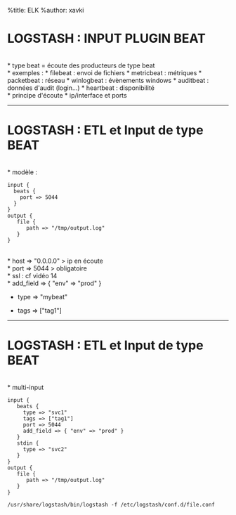 %title: ELK
%author: xavki


# LOGSTASH : INPUT PLUGIN BEAT


<br>
* type beat = écoute des producteurs de type beat

<br>
* exemples :
		* filebeat		: envoi de fichiers
		* metricbeat	: métriques
		* packetbeat	: réseau
		* winlogbeat	: évènements windows
		* auditbeat		: données d'audit (login...)
		* heartbeat 	: disponibilité

<br>
* principe d'écoute
		* ip/interface et ports


-------------------------------------------------------------


# LOGSTASH : ETL et Input de type BEAT


<br>
* modèle :

```
input {
  beats {
    port => 5044
  }
}
output {
   file {
      path => "/tmp/output.log"
   }
}
```

<br>
* host => "0.0.0.0"			> ip en écoute

<br>
* port => 5044					> obligatoire

<br>
* ssl : cf vidéo 14

<br>
* add_field => { "env" => "prod" }

* type => "mybeat"

* tags => ["tag1"]

-------------------------------------------------------------


# LOGSTASH : ETL et Input de type BEAT


<br>
* multi-input

```
input {
   beats {
     type => "svc1"
     tags => ["tag1"]
     port => 5044
     add_field => { "env" => "prod" }
   }
   stdin {
     type => "svc2"
   }
}
output {
   file {
      path => "/tmp/output.log"
   }
}
```

```
/usr/share/logstash/bin/logstash -f /etc/logstash/conf.d/file.conf
```
